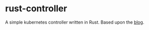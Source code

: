 # rust-controller

A simple kubernetes controller written in Rust.
Based upon the [blog](https://dzone.com/articles/writing-a-kubernetes-crd-controller-in-rust).
